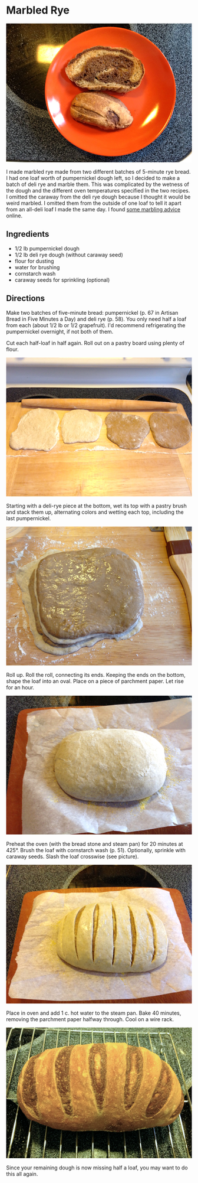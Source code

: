 [noKnead]: ../indices/noKnead.html
[photographed]: ../indices/photographed.html

# Marbled Rye

![the final product](../images/the_final_product.jpg)

I made marbled rye made from two different batches of 5-minute rye bread. I had one loaf worth of pumpernickel dough left, so I decided to make a batch of deli rye and marble them. This was complicated by the wetness of the dough and the different oven temperatures specified in the two recipes. I omitted the caraway from the deli rye dough because I thought it would be weird marbled. I omitted them from the outside of one loaf to tell it apart from an all-deli loaf I made the same day. I found [some marbling advice](http://web.archive.org/web/20211019143809/http://www.abreadaday.com/marble-rye/) online.

## Ingredients

* 1/2 lb pumpernickel dough
* 1/2 lb deli rye dough (without caraway seed)
* flour for dusting
* water for brushing
* cornstarch wash
* caraway seeds for sprinkling (optional)

## Directions

Make two batches of five-minute bread: pumpernickel (p. 67 in Artisan Bread in Five Minutes a Day) and deli rye (p. 58). You only need half a loaf from each (about 1/2 lb or 1/2 grapefruit). I'd recommend refrigerating the pumpernickel overnight, if not both of them. 

Cut each half-loaf in half again. Roll out on a pastry board using plenty of flour. 

![quarters](../images/quarters.jpg)

Starting with a deli-rye piece at the bottom, wet its top with a pastry brush and stack them up, alternating colors and wetting each top, including the last pumpernickel. 

![wet pile](../images/wet_pile.jpg)

Roll up. Roll the roll, connecting its ends. Keeping the ends on the bottom, shape the loaf into an oval. Place on a piece of parchment paper. Let rise for an hour. 

![loafed](../images/loafed.jpg)

Preheat the oven (with the bread stone and steam pan) for 20 minutes at 425°. Brush the loaf with cornstarch wash (p. 51). Optionally, sprinkle with caraway seeds. Slash the loaf crosswise (see picture).

![sliced](../images/sliced.jpg)

Place in oven and add 1 c. hot water to the steam pan.  Bake 40 minutes, removing the parchment paper halfway through. Cool on a wire rack. 

![cooling](../images/cooling.png)

Since your remaining dough is now missing half a loaf, you may want to do this all again.



